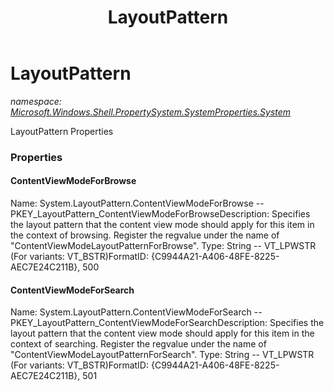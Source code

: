 ﻿---
title: LayoutPattern
---

# LayoutPattern
_namespace: [Microsoft.Windows.Shell.PropertySystem.SystemProperties.System](N-Microsoft.Windows.Shell.PropertySystem.SystemProperties.System.html)_

LayoutPattern Properties



### Properties

#### ContentViewModeForBrowse
Name: System.LayoutPattern.ContentViewModeForBrowse -- PKEY_LayoutPattern_ContentViewModeForBrowseDescription: Specifies the layout pattern that the content view mode should apply for this item in the context of browsing.
Register the regvalue under the name of "ContentViewModeLayoutPatternForBrowse".
Type: String -- VT_LPWSTR (For variants: VT_BSTR)FormatID: {C9944A21-A406-48FE-8225-AEC7E24C211B}, 500
#### ContentViewModeForSearch
Name: System.LayoutPattern.ContentViewModeForSearch -- PKEY_LayoutPattern_ContentViewModeForSearchDescription: Specifies the layout pattern that the content view mode should apply for this item in the context of searching.
Register the regvalue under the name of "ContentViewModeLayoutPatternForSearch".
Type: String -- VT_LPWSTR (For variants: VT_BSTR)FormatID: {C9944A21-A406-48FE-8225-AEC7E24C211B}, 501

